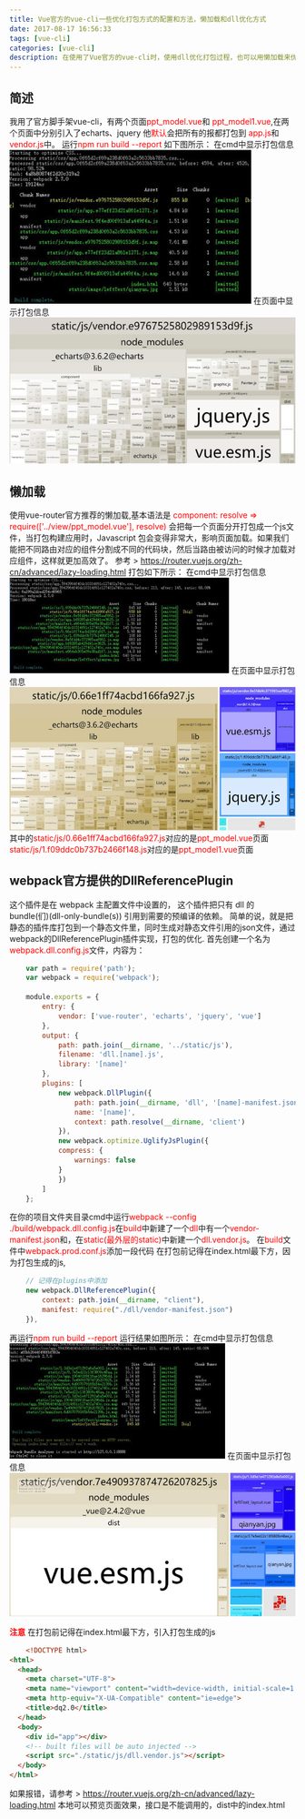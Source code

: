 ```yaml
---
title: Vue官方的vue-cli一些优化打包方式的配置和方法，懒加载和dll优化方式
date: 2017-08-17 16:56:33
tags: [vue-cli]
categories: [vue-cli]
description: 在使用了Vue官方的vue-cli时，使用dll优化打包过程，也可以用懒加载来优化
---
```

## 简述
我用了官方脚手架vue-cli，有两个页面<font color="red">ppt_model.vue</font>和 <font color="red">ppt_model1.vue</font>,在两个页面中分别引入了echarts、jquery
他<font color="red">默认</font>会把所有的报都打包到 <font color="red">app.js</font>和<font color="red">vendor.js</font>中。
运行<font color="red">npm run build --report</font>
如下图所示：
在cmd中显示打包信息
![cmd build](../../images/vue_build/vue_build_dos1.jpg)
在页面中显示打包信息
![html build](../../images/vue_build/vue_build_dos2.jpg)
## 懒加载
使用vue-router官方推荐的懒加载,基本语法是  <font color="red">component: resolve => require(['../view/ppt_model.vue'], resolve)</font>
会把每一个页面分开打包成一个js文件，当打包构建应用时，Javascript 包会变得非常大，影响页面加载。如果我们能把不同路由对应的组件分割成不同的代码块，然后当路由被访问的时候才加载对应组件，这样就更加高效了。
参考 > https://router.vuejs.org/zh-cn/advanced/lazy-loading.html
打包如下所示：
在cmd中显示打包信息
![cmd build](../../images/vue_build/vue_build_dos3.jpg)
在页面中显示打包信息
![html build](../../images/vue_build/vue_build_dos4.jpg)
其中的<font color="red">static/js/0.66e1ff74acbd166fa927.js</font>对应的是<font color="red">ppt_model.vue</font>页面
<font color="red">static/js/1.f09ddc0b737b2466f148.js</font>对应的是<font color="red">ppt_model1.vue</font>页面
## webpack官方提供的DllReferencePlugin
这个插件是在 webpack 主配置文件中设置的， 这个插件把只有 dll 的 bundle(们)(dll-only-bundle(s)) 引用到需要的预编译的依赖。
简单的说，就是把静态的插件库打包到一个静态文件里，同时生成对静态文件引用的json文件，通过webpack的DllReferencePlugin插件实现，打包的优化.
首先创建一个名为<font color="red">webpack.dll.config.js</font>文件，内容为：
```javascript
    var path = require('path');
    var webpack = require('webpack');

    module.exports = {
        entry: {
            vendor: ['vue-router', 'echarts', 'jquery', 'vue']
        },
        output: {
            path: path.join(__dirname, '../static/js'),
            filename: 'dll.[name].js',
            library: '[name]'
        },
        plugins: [
            new webpack.DllPlugin({
                path: path.join(__dirname, 'dll', '[name]-manifest.json'),
                name: '[name]',
                context: path.resolve(__dirname, 'client')
            }),
            new webpack.optimize.UglifyJsPlugin({
            compress: {
                warnings: false
            }
            })
        ]
    };
```
在你的项目文件夹目录cmd中运行<font color="red">webpack --config ./build/webpack.dll.config.js</font>在<font color="red">build</font>中新建了一个<font color="red">dll</font>中有一个<font color="red">vendor-manifest.json</font>和，在<font color="red">static(最外层的static)</font>中新建一个<font color="red">dll.vendor.js</font>。
在<font color="red">build</font>文件中<font color="red">webpack.prod.conf.js</font>添加一段代码
在打包前记得在index.html最下方，因为打包生成的js,<font color="red"><script src="./static/js/dll.vendor.js"></script></font>
```javascript
    // 记得在plugins中添加
    new webpack.DllReferencePlugin({
        context: path.join(__dirname, "client"),
        manifest: require("./dll/vendor-manifest.json")
    }),
```
再运行<font color="red">npm run build --report</font>
运行结果如图所示：
在cmd中显示打包信息
![cmd build](../../images/vue_build/vue_build_dos6.jpg)
在页面中显示打包信息
![html build](../../images/vue_build/vue_build_dos7.jpg)

<font color="red">__注意__</font>
在打包前记得在index.html最下方，引入打包生成的js
```html
    <!DOCTYPE html>
<html>
  <head>
    <meta charset="UTF-8">
    <meta name="viewport" content="width=device-width, initial-scale=1.0">
    <meta http-equiv="X-UA-Compatible" content="ie=edge">
    <title>dq2.0</title>
  </head>
  <body>
    <div id="app"></div>
    <!-- built files will be auto injected -->
    <script src="./static/js/dll.vendor.js"></script>
  </body>
</html>
```
如果报错，请参考 > https://router.vuejs.org/zh-cn/advanced/lazy-loading.html
本地可以预览页面效果，接口是不能调用的，dist中的index.html